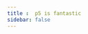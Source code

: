 ```yaml
---
title :  p5 is fantastic
sidebar: false
---
```

<ClientOnly>
<p5 type="angularMotion"></p5>
</ClientOnly>